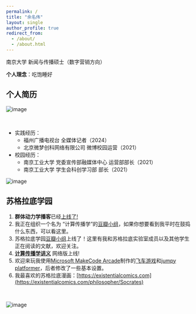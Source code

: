 ```yaml
---
permalink: /
title: "余名伟"
layout: single
author_profile: true
redirect_from: 
  - /about/
  - /about.html
---
```

南京大学 新闻与传播硕士（数字营销方向）

**个人理念**：吃饱睡好


## 个人简历

![image](https://github.com/user-attachments/assets/83babec0-b869-4158-a668-a484ac7ea844)

<br>

- 实践经历：
   - 福州广播电视台 全媒体记者（2024）
   - 北京微梦创科网络有限公司 微博校园运营（2021）
- 校园经历：
   - 南京工业大学 党委宣传部融媒体中心 运营部部长（2021）
   - 南京工业大学 学生会科创学习部 部长（2021）

![image](https://github.com/user-attachments/assets/ae4503f1-5dbf-4b9f-b64c-3ab230d2221b)


## 苏格拉底学园
 
1. **群体动力学播客**已经[上线了!](https://www.ximalaya.com/album/69292192) 
2. 我正在组织一个名为 “计算传播学”的[豆瓣小组](https://www.douban.com/group/webmining/)，如果你想要看到我平时在鼓捣什么东西，可以看这里。
3. 苏格拉底学园[豆瓣小组](https://www.douban.com/group/733982/)上线了！这里有我和苏格拉底实验室成员以及其他学生正在阅读的文献，欢迎关注。
4. [**计算传播学讲义**](https://chengjun.github.io/mybook/) 网络版上线! 
5. 欢迎来玩我使用[Microsoft MakeCode Arcade](https://arcade.makecode.com/)制作的[飞车游戏](https://chengjun.github.io/racer-makecode/)和[jumpy platformer](https://chengjun.github.io/jumpy-platformer)，后者修改了一些基本设置。
6. 我最喜欢的苏格拉底漫画：[https://existentialcomics.com](https://existentialcomics.com/philosopher/Socrates)

<script type="text/javascript" id="clustrmaps" src="//clustrmaps.com/map_v2.js?d=xorLRfA9WXTeIBpZiDJaNz_VyfaXaGGoKDZIUmjqqu8"></script>

  
<br>
  
![image](https://user-images.githubusercontent.com/543384/192227995-fdb3a693-2f68-4dc4-b9bd-06053066322f.png)
